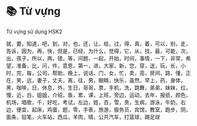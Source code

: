 # 📚 Từ vựng

Từ vựng sử  dụng HSK2

就，要，知道，吧，到，对，也，还，让，给，过，得，真，着，可以，别，走，告诉，因为，再，快，但是，已经，为什么，觉得，它，从，找，最，可能，次，出，孩子，所以，两，错，等，问题，一起，开始，时间，事情，一下，非常，希望，准备，比，问，件，意思，第一，进，大家，新，您，穿，送，玩，长，小时，完，每，公司，帮助，晚上，说话，门，女，忙，卖，高，房间，路，懂，正在，笑，远，妻子，丈夫，离，往，男，眼睛，快乐，虽然，早上，药，身体，黑，咖啡，日，休息，外，生日，哥哥，票，手机，洗，跳舞，弟弟，妹妹，红，慢，近，白，姐姐，介绍，鱼，累，课，上班，旁边，运动，去年，报纸，颜色，机场，唱歌，千，好吃，考试，左边，姓，百，雪，贵，生病，游泳，牛奶，右边，便宜，起床，鸡蛋，题，零，手表，旅游，服务员，宾馆，教室，跑步，阴，面条，铅笔，火车站，西瓜，羊肉，晴，公共汽车，打篮球，踢足球
